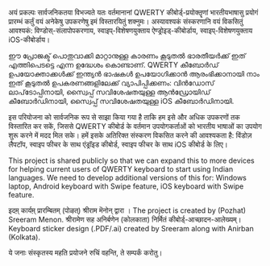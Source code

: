 अयं प्रकल्पः सार्वजनिकतया विभज्यते यतः वर्तमानानां QWERTY कीबोर्ड्-प्रयोक्तॄणां भारतीयभाषासु प्रयोगं प्रारम्भं कर्तुं वयं अनेकेषु उपकरणेषु इमं विस्तारयितुं शक्नुमः। 
अस्यावश्यकं संस्करणानि वयं विकसितुं आवश्यकं: विण्डोस्-संलापोपकरणाय, स्वाइप्-विशेषणयुक्ताय ऐण्ड्रोइड्-कीबोर्डाय, स्वाइप्-विशेषणयुक्ताय iOS-कीबोर्डाय।

ഈ പ്രോജക്ട് പൊതുവാക്കി മാറ്റാനുള്ള കാരണം കൂടുത‍ൽ ഭാരതീയർക്ക് ഇത് എത്തിപെടട്ടെ എന്ന ഉദ്ധേശം കൊണ്ടാണ്. QWERTY കീബോർഡ് ഉപയോക്താക്കൾക്ക് ഇന്ത്യൻ ഭാഷകൾ ഉപയോഗിക്കാൻ ആരംഭിക്കാനായി നാം ഇത് കൂടുതൽ ഉപകരണങ്ങളിലേക്ക് വ്യാപിപ്പിക്കണം:
വിൻഡോസ് ലാപ്‌ടോപ്പിനായി, സ്വൈപ്പ് സവിശേഷതയുള്ള ആൻഡ്രോയിഡ് കീബോർഡിനായി, സ്വൈപ്പ് സവിശേഷതയുള്ള iOS കീബോർഡിനായി.

इस परियोजना को सार्वजनिक रूप से साझा किया गया है ताकि हम इसे और अधिक उपकरणों तक विस्तारित कर सकें, जिससे QWERTY कीबोर्ड के वर्तमान उपयोगकर्ताओं को भारतीय भाषाओं का उपयोग शुरू करने में मदद मिल सके। 
हमें इसके अतिरिक्त संस्करण विकसित करने की आवश्यकता है: विंडोज़ लैपटॉप, स्वाइप फीचर के साथ एंड्रॉइड कीबोर्ड, स्वाइप फीचर के साथ iOS कीबोर्ड के लिए।

This project is shared publicly so that we can expand this to more devices for helping current users of QWERTY keyboard to start using Indian languages.
We need to develop additional versions of this for: Windows laptop, Android keyboard with Swipe feature, iOS keyboard with Swipe feature.


इदम़् कार्यम़् प्रारम्बितम् (पोऴत्) श्रीराम मॆनोन् द्वारा । The project is created by (Pozhat) Sreeram Menon.
श्रीरामेण सह अनिर्बणेन (कोलकाता) निर्मितं कीबोर्ड्-आच्छादन-आलेख्यम्। Keyboard sticker design (.PDF/.ai) created by Sreeram along with Anirban (Kolkata).

ये जनाः संस्कृतस्य महति प्रयोजने रुचिं वहन्ति, ते सम्पर्कं करोतु।